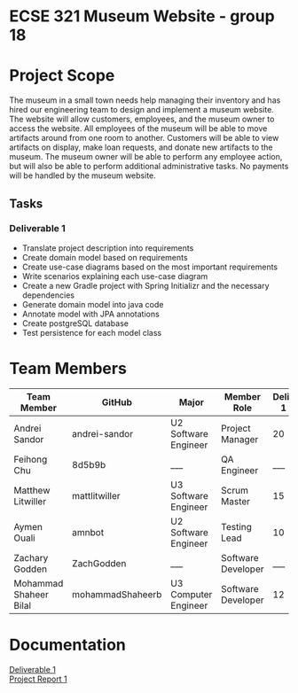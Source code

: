 # ECSE 321 Museum Website - group 18

# Project Scope
The museum in a small town needs help managing their inventory and has hired our engineering team to design and implement a museum website. 
The website will allow customers, employees, and the museum owner to access the website. 
All employees of the museum will be able to move artifacts around from one room to another. 
Customers will be able to view artifacts on display, make loan requests, and donate new artifacts to the museum. 
The museum owner will be able to perform any employee action, but will also be able to perform additional administrative tasks.
No payments will be handled by the museum website.

## Tasks

### Deliverable 1

* Translate project description into requirements
* Create domain model based on requirements
* Create use-case diagrams based on the most important requirements
* Write scenarios explaining each use-case diagram
* Create a new Gradle project with Spring Initializr and the necessary dependencies
* Generate domain model into java code
* Annotate model with JPA annotations
* Create postgreSQL database
* Test persistence for each model class

# Team Members

| Team Member | GitHub | Major | Member Role | Deliverable 1 hours | Deliverable 2 hours | Deliverable 3 hours | 
| --- | --- | --- | --- | --- | --- | --- |
| Andrei Sandor | andrei-sandor | U2 Software Engineer | Project Manager | 20 | - | - |
| Feihong Chu | 8d5b9b | ___ | QA Engineer | ___ | - | - |
| Matthew Litwiller | mattlitwiller | U3 Software Engineer | Scrum Master | 15 | - | - |
| Aymen Ouali | amnbot | U2 Software Engineer | Testing Lead |10 | - | - |
| Zachary Godden | ZachGodden | ___ | Software Developer | ___ | - | - |
| Mohammad Shaheer Bilal | mohammadShaheerb | U3 Computer Engineer | Software Developer | 12 | - | - |

# Documentation 
[Deliverable 1](https://github.com/McGill-ECSE321-Fall2022/project-group-18/wiki/Deliverable-1) <br/>
[Project Report 1](https://github.com/McGill-ECSE321-Fall2022/project-group-18/wiki/Project-Report-1)

